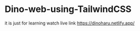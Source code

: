 # Dino-web-using-TailwindCSS
it is just for learning
watch live link <https://dinoharu.netlify.app/>
